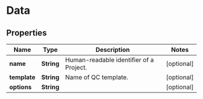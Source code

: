 
# Data

## Properties
Name | Type | Description | Notes
------------ | ------------- | ------------- | -------------
**name** | **String** | Human-readable identifier of a Project. |  [optional]
**template** | **String** | Name of QC template. |  [optional]
**options** | **String** |  |  [optional]



